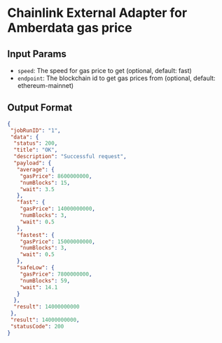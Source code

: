 # Chainlink External Adapter for Amberdata gas price

## Input Params

- `speed`: The speed for gas price to get (optional, default: fast)
- `endpoint`: The blockchain id to get gas prices from (optional, default: ethereum-mainnet)

## Output Format

```json
{
 "jobRunID": "1",
 "data": {
  "status": 200,
  "title": "OK",
  "description": "Successful request",
  "payload": {
   "average": {
    "gasPrice": 8600000000,
    "numBlocks": 15,
    "wait": 3.5
   },
   "fast": {
    "gasPrice": 14000000000,
    "numBlocks": 3,
    "wait": 0.5
   },
   "fastest": {
    "gasPrice": 15000000000,
    "numBlocks": 3,
    "wait": 0.5
   },
   "safeLow": {
    "gasPrice": 7800000000,
    "numBlocks": 59,
    "wait": 14.1
   }
  },
  "result": 14000000000
 },
 "result": 14000000000,
 "statusCode": 200
}
```
